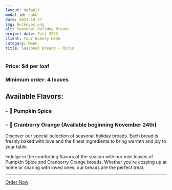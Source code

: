 ```yaml
---
layout: default
modal-id: cake
date: 2023-10-27
img: buckeyes.png
alt: Seasonal Holiday Breads
project-date: Fall 2023
client: Your Bakery Name
category: Menu
title: Seasonal Breads - Minis
---
```


### **Price:** $4 per loaf
### **Minimum order:** 4 loaves

## **Available Flavors:**
### - 🎃 **Pumpkin Spice**
### - 🍊 **Cranberry Orange** (Available beginning November 24th)

Discover our special selection of seasonal holiday breads. Each bread is freshly baked with love and the finest ingredients to bring warmth and joy to your table.

Indulge in the comforting flavors of the season with our mini loaves of Pumpkin Spice and Cranberry Orange breads. Whether you're cozying up at home or sharing with loved ones, our breads are the perfect treat.

--- 

[Order Now](#) <!-- Replace '#' with the link to your ordering page -->
